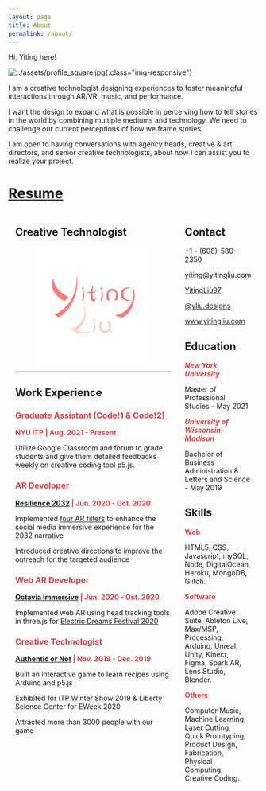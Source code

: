 ```yaml
---
layout: page
title: About
permalink: /about/
---
```


Hi, Yiting here!

![../assets/profile_square.jpg](../assets/profile_square.jpg){:class="img-responsive"}

I am a creative technologist designing experiences to foster meaningful interactions through AR/VR, music, and performance.

I want the design to expand what is possible in perceiving how to tell stories in the world by combining multiple mediums and technology. We need to challenge our current perceptions of how we frame stories.

I am open to having conversations with agency heads, creative & art directors, and senior creative technologists, about how I can assist you to realize your project.

# [Resume](../assets/resume.pdf)


<style>
mark {
	background-color: transparent;
}

img {
	max-width: 100%;
}
.column-list {
	display: block;
	/* justify-content: space-between; */
}

#twofive{
    width:100%;
}
#sevenfive{
    width:100%;
}
.column-resume {
	padding: 0 0.5em;
}



 @media only screen and (min-width:600px){
img {
    max-height: 100vh;
	object-fit: contain;
}
    
.column-list {
	display: flex;
	justify-content: space-between;
}

#twofive{
    width:30%;
}
#sevenfive{
    width:70%;
}
.column-resume {
	padding: 0 1em;
}

 }

.highlight-red {
	color: rgb(224,62,62);
}

.highlight-red_background {
	background: rgb(251,228,228);
}
.block-color-default {
	color: inherit;
	fill: inherit;
}

.block-color-red {
	color: rgb(224,62,62);
	fill: rgb(224,62,62);
}
.block-color-red_background {
	background: rgb(251,228,228);
}


    </style>
<div class="page-body"><div  class="column-list"><div  id="sevenfive" class="column-resume"><h2  >Creative Technologist </h2><figure  class="image"><a href="/about"><img style="width:288px" src="/assets/logo_yiting.png"/></a></figure><hr/><h2 >Work Experience </h2><h3 class="block-color-red"><strong>Graduate Assistant (Code!1 &amp; Code!2)</strong></h3><p  class="block-color-red"><strong>NYU ITP | Aug. 2021 - Present</strong></p><p  >Utilize Google Classroom and forum to grade students and give them detailed feedbacks weekly on creative coding tool p5.js.</p><h3 class="block-color-red"><strong>AR Developer</strong></h3><p class="block-color-red"><a href="https://www.resilience2032.com/"><strong>Resilience 2032</strong></a><strong> | Jun. 2020 - Oct. 2020</strong></p><p  >Implemented <a href="https://www.linkedin.com/in/yitingliu97/detail/treasury/position:1685345739/?entityUrn=urn%3Ali%3Afsd_profileTreasuryMedia%3A(ACoAABqc-fwBL0MHQ0hDixdB6_ueu5bDffp9Dhs%2C1602814321830)&amp;parentEntityUrn=urn%3Ali%3Afsd_profilePosition%3A(ACoAABqc-fwBL0MHQ0hDixdB6_ueu5bDffp9Dhs%2C1685345739)&amp;section=position%3A1685345739&amp;treasuryCount=1&amp;lipi=urn%3Ali%3Apage%3Ad_flagship3_profile_view_base%3B206ufDqXSkuUY6gUSnOgIA%3D%3D&amp;licu=urn%3Ali%3Acontrol%3Ad_flagship3_profile_view_base-treasury_thumbnail_cell">four AR filters</a> to enhance the social media immersive experience for the 2032 narrative</p><p  >Introduced creative directions to improve the outreach for the targeted audience</p><h3  class="block-color-red"><strong>Web AR Developer</strong></h3><p  class="block-color-red"><a href="https://octaviaxr.github.io/"><strong>Octavia Immersive</strong></a><strong> | Jun. 2020 - Oct. 2020</strong></p><p  >Implemented web AR using head tracking tools in three.js for <a href="https://www.linkedin.com/in/yitingliu97/detail/treasury/position:1684077434/?entityUrn=urn%3Ali%3Afsd_profileTreasuryMedia%3A(ACoAABqc-fwBL0MHQ0hDixdB6_ueu5bDffp9Dhs%2C1602597014383)&amp;parentEntityUrn=urn%3Ali%3Afsd_profilePosition%3A(ACoAABqc-fwBL0MHQ0hDixdB6_ueu5bDffp9Dhs%2C1684077434)&amp;section=position%3A1684077434&amp;treasuryCount=1&amp;lipi=urn%3Ali%3Apage%3Ad_flagship3_profile_view_base%3BkJNkrjZbQtG3PUnV8OwBLw%3D%3D&amp;licu=urn%3Ali%3Acontrol%3Ad_flagship3_profile_view_base-treasury_thumbnail_cell">Electric Dreams Festival 2020</a></p><h3  class="block-color-red"><strong>Creative Technologist</strong></h3><p  class="block-color-red"><a href="https://yitingliu.com/work/authentic-or-not.html"><strong>Authentic or Not</strong></a><strong> | Nov. 2019 - Dec. 2019 </strong></p><p  >Built an interactive game to learn recipes using Arduino and p5.js</p><p  >Exhibited for ITP Winter Show 2019 &amp; Liberty Science Center for EWeek 2020</p><p  >Attracted more than 3000 people with our game</p><p  >
</p></div><div id="twofive" class="column-resume"><h2>Contact </h2><p>+1 - (608)-580-2350</p><p  >yiting@yitingliu.com</p><p  ><a href="https://www.linkedin.com/in/yitingliu97/">YitingLiu97</a></p><p  ><a href="https://www.instagram.com/yliu.designs/">@yliu.designs</a></p><p  ><a href="https://yitingliu.com/">www.yitingliu.com</a></p><h2  >Education</h2><p  ><mark class="highlight-red"><em><strong>New York University</strong></em></mark></p><p  >Master of Professional Studies - May 2021</p><p  ><mark class="highlight-red"><em><strong>University of Wisconsin-Madison</strong></em></mark></p><p  >Bachelor of Business Administration &amp; Letters and Science - May 2019</p><h2  >Skills </h2><p  ><mark class="highlight-red"><strong>Web</strong></mark></p><p  >HTML5, CSS, Javascript, mySQL, Node, DigitalOcean, Heroku, MongoDB, Glitch.</p><p  ><mark class="highlight-red"><strong>Software</strong></mark></p><p  >Adobe Creative Suite, Ableton Live, Max/MSP, Processing, Arduino, Unreal, Unity, Kinect, Figma, Spark AR, Lens Studio, Blender.</p><p  ><mark class="highlight-red"><strong>Others</strong></mark></p><p  >Computer Music, Machine Learning, Laser Cutting, Quick Prototyping,
Product Design, Fabrication, Physical Computing, Creative Coding.</p><p>
</p></div></div><p>
</p>



</div>


